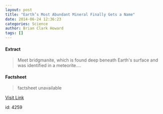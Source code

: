 ```yaml
---
layout: post
title: "Earth’s Most Abundant Mineral Finally Gets a Name"
date: 2014-06-24 12:36:23
categories: Science
author: Brian Clark Howard
tags: []
---
```



#### Extract
>Meet bridgmanite, which is found deep beneath Earth's surface and was identified in a meteorite....

#### Factsheet
>factsheet unavailable

[Visit Link](http://feeds.nationalgeographic.com/~r/ng/News/News_Main/~3/3jXqNcFifJc/)

id:    4259
